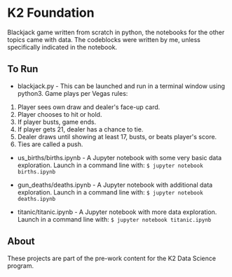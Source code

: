 # K2 Foundation
Blackjack game written from scratch in python, the notebooks for the other topics came with data. The codeblocks were written by me, unless specifically indicated in the notebook.

## To Run
* blackjack.py - This can be launched and run in a terminal window using python3. Game plays per Vegas rules:
1. Player sees own draw and dealer's face-up card.
2. Player chooses to hit or hold.
3. If player busts, game ends.
4. If player gets 21, dealer has a chance to tie.
5. Dealer draws until showing at least 17, busts, or beats player's score.
6. Ties are called a push.

* us_births/births.ipynb - A Jupyter notebook with some very basic data exploration. Launch in a command line with:
`$ jupyter notebook births.ipynb`

* gun_deaths/deaths.ipynb - A Jupyter notebook with additional data exploration. Launch in a command line with:
`$ jupyter notebook deaths.ipynb`

* titanic/titanic.ipynb - A Jupyter notebook with more data exploration. Launch in a command line with:
`$ jupyter notebook titanic.ipynb`

## About
These projects are part of the pre-work content for the K2 Data Science program.
